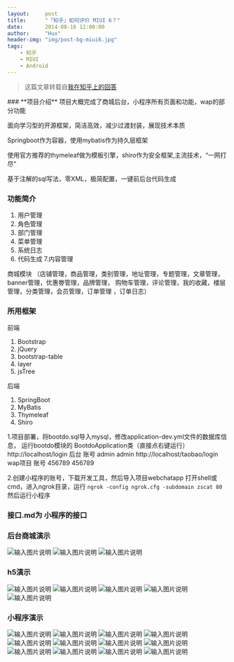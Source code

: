 ```yaml
---
layout:     post
title:      "「知乎」如何评价 MIUI 6？"
date:       2014-08-16 12:00:00
author:     "Hux"
header-img: "img/post-bg-miui6.jpg"
tags:
    - 知乎
    - MIUI
    - Android
---
```


> 这篇文章转载自[我在知乎上的回答](http://www.zhihu.com/question/24783844/answer/29286896)


<div>
  ###  **项目介绍** 
项目大概完成了商城后台，小程序所有页面和功能，wap的部分功能

面向学习型的开源框架，简洁高效，减少过渡封装，展现技术本质

Springboot作为容器，使用mybatis作为持久层框架

使用官方推荐的thymeleaf做为模板引擎，shiro作为安全框架,主流技术，“一网打尽”

基于注解的sql写法，零XML，极简配置，一键前后台代码生成

###  **功能简介** 


1. 用户管理
2. 角色管理
3. 部门管理
4. 菜单管理
5. 系统日志
6. 代码生成
7.内容管理

商城模块 （店铺管理，商品管理，类别管理，地址管理，专题管理，文章管理，banner管理，优惠劵管理，品牌管理，
购物车管理，评论管理，我的收藏，楼层管理，分类管理，会员管理，订单管理 ，订单日志）

###  **所用框架** 


  前端 
1. Bootstrap
2. jQuery
3. bootstrap-table
4. layer
5. jsTree 

后端
1. SpringBoot 
2. MyBatis
3. Thymeleaf
4. Shiro

1.项目部署，将bootdo.sql导入mysql，修改application-dev.yml文件的数据库信息，
运行bootdo模块的 BootdoApplication类（直接点右键运行）
http://localhost/login 后台  账号 admin admin
http://localhost/taobao/login  wap项目   账号 456789  456789

2.创建小程序的账号，下载开发工具，然后导入项目webchatapp
打开shell或cmd，进入ngrok目录，运行 `ngrok -config ngrok.cfg -subdomain zscat 80`
然后运行小程序
### 接口.md为 小程序的接口

### 后台商城演示

![输入图片说明](https://gitee.com/uploads/images/2017/1025/180334_51525b54_134431.png "QQ图片20171025174621.png")
![输入图片说明](https://gitee.com/uploads/images/2017/1025/180346_f53edd7c_134431.png "QQ图片20171025174635.png")
![输入图片说明](https://gitee.com/uploads/images/2017/1025/180355_eb20b1b5_134431.png "QQ图片20171025174645.png")

### h5演示

![输入图片说明](https://gitee.com/uploads/images/2017/1025/180412_b9755dfe_134431.png "QQ图片20171025174652.png")
![输入图片说明](https://gitee.com/uploads/images/2017/1025/180420_94e11148_134431.png "QQ图片20171025174658.png")
![输入图片说明](https://gitee.com/uploads/images/2017/1025/180432_b9f7b2b6_134431.png "QQ图片20171025174707.png")
![输入图片说明](https://gitee.com/uploads/images/2017/1025/180440_833cce1d_134431.png "QQ图片20171025174756.png")
![输入图片说明](https://gitee.com/uploads/images/2017/1025/180448_5c483b2a_134431.png "QQ图片20171025174801.png")

### 小程序演示

![输入图片说明](https://gitee.com/uploads/images/2017/1025/180507_0a581be2_134431.png "QQ图片20171025175709.png")
![输入图片说明](https://gitee.com/uploads/images/2017/1025/180516_4d0e4ba6_134431.png "QQ图片20171025175447.png")
![输入图片说明](https://gitee.com/uploads/images/2017/1025/180524_8d557d35_134431.png "QQ图片20171025175453.png")
![输入图片说明](https://gitee.com/uploads/images/2017/1025/180532_961500d0_134431.png "QQ图片20171025175458.png")
![输入图片说明](https://gitee.com/uploads/images/2017/1025/180541_cd4ec06c_134431.png "QQ图片20171025175512.png")
![输入图片说明](https://gitee.com/uploads/images/2017/1025/180550_47dad79b_134431.png "QQ图片20171025175517.png")
![输入图片说明](https://gitee.com/uploads/images/2017/1025/180604_3e71fb1b_134431.png "QQ图片20171025175525.png")
![输入图片说明](https://gitee.com/uploads/images/2017/1025/180611_544d1da3_134431.png "QQ图片20171025175552.png")
![输入图片说明](https://gitee.com/uploads/images/2017/1025/180619_ba8b1747_134431.png "QQ图片20171025175559.png")
![输入图片说明](https://gitee.com/uploads/images/2017/1025/180626_5a8cad93_134431.png "QQ图片20171025175603.png")
![输入图片说明](https://gitee.com/uploads/images/2017/1025/180634_c2b59ea8_134431.png "QQ图片20171025175612.png")
![输入图片说明](https://gitee.com/uploads/images/2017/1025/180643_55227726_134431.png "QQ图片20171025175620.png")




</div>
